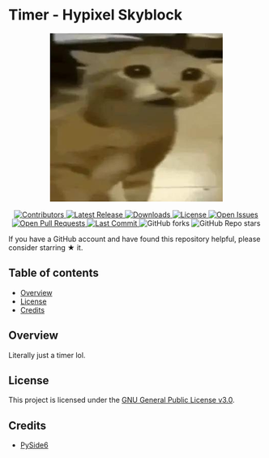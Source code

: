 # Timer - Hypixel Skyblock

<p align="center">
  <a href="https://github.com/VermeilChan/Timer">
    <img src="Assets/readme.png" alt="Stupid Car">
  </a>
</p>

<p align="center">
  <a href="https://github.com/VermeilChan/Timer/graphs/contributors">
    <img alt="Contributors" src="https://img.shields.io/github/contributors/VermeilChan/Timer" />
  </a>
  <a href="https://github.com/VermeilChan/Timer/releases">
    <img alt="Latest Release" src="https://img.shields.io/github/release/VermeilChan/Timer" />
  </a>
  <a href="https://github.com/VermeilChan/Timer/releases">
    <img alt="Downloads" src="https://img.shields.io/github/downloads/VermeilChan/Timer/total" />
  </a>
  <a href="https://github.com/VermeilChan/Timer/LICENSE">
    <img alt="License" src="https://img.shields.io/github/license/VermeilChan/Timer" />
  </a>
  <a href="https://github.com/VermeilChan/Timer/issues">
    <img alt="Open Issues" src="https://img.shields.io/github/issues/VermeilChan/Timer" />
  </a>
  <a href="https://github.com/VermeilChan/Timer/pulls">
    <img alt="Open Pull Requests" src="https://img.shields.io/github/issues-pr/VermeilChan/Timer" />
  </a>
  <a href="https://github.com/VermeilChan/Timer/commits/main">
    <img alt="Last Commit" src="https://img.shields.io/github/last-commit/VermeilChan/Timer" />
  </a>
    <img alt="GitHub forks" src="https://img.shields.io/github/forks/VermeilChan/Timer" />
  </a>
    <img alt="GitHub Repo stars" src="https://img.shields.io/github/stars/VermeilChan/Timer" />
  </a>
</p>

If you have a GitHub account and have found this repository helpful, please consider starring ★ it.

## Table of contents

- [Overview](#overview)
- [License](#license)
- [Credits](#credits)

## Overview

Literally just a timer lol.

## License

This project is licensed under the [GNU General Public License v3.0](LICENSE).

## Credits

- [PySide6](https://doc.qt.io/qtforpython-6/#)
